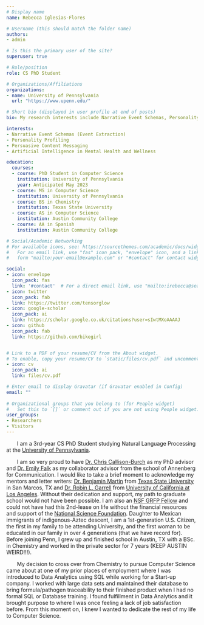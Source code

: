 ```yaml
---
# Display name
name: Rebecca Iglesias-Flores

# Username (this should match the folder name)
authors:
- admin

# Is this the primary user of the site?
superuser: true

# Role/position
role: CS PhD Student 

# Organizations/Affiliations
organizations:
- name: University of Pennsylvania
  url: "https://www.upenn.edu/"

# Short bio (displayed in user profile at end of posts)
bio: My research interests include Narrative Event Schemas, Personality Profiling, Persuasive Content-Messaging, and A.I. in Mental Health.

interests:
- Narrative Event Schemas (Event Extraction)
- Personality Profiling
- Persuasive Content Messaging
- Artificial Intelligence in Mental Health and Wellness

education:
  courses:
  - course: PhD Student in Computer Science
    institution: University of Pennsylvania
    year: Anticipated May 2023
  - course: MS in Computer Science
    institution: University of Pennsylvania
  - course: BS in Chemistry
    institution: Texas State University
  - course: AS in Computer Science
    institution: Austin Community College
  - course: AA in Spanish 
    institution: Austin Community College

# Social/Academic Networking
# For available icons, see: https://sourcethemes.com/academic/docs/widgets/#icons
#   For an email link, use "fas" icon pack, "envelope" icon, and a link in the
#   form "mailto:your-email@example.com" or "#contact" for contact widget.

social:
- icon: envelope
  icon_pack: fas
  link: '#contact'  # For a direct email link, use "mailto:irebecca@seas.upenn.edu".
- icon: twitter
  icon_pack: fab
  link: https://twitter.com/tensorglow
- icon: google-scholar
  icon_pack: ai
  link: https://scholar.google.co.uk/citations?user=sIwtMXoAAAAJ
- icon: github
  icon_pack: fab
  link: https://github.com/bikegirl


# Link to a PDF of your resume/CV from the About widget.
# To enable, copy your resume/CV to `static/files/cv.pdf` and uncomment the lines below.
- icon: cv
  icon_pack: ai
  link: files/cv.pdf

# Enter email to display Gravatar (if Gravatar enabled in Config)
email: ""
  
# Organizational groups that you belong to (for People widget)
#   Set this to `[]` or comment out if you are not using People widget.  
user_groups:
- Researchers
- Visitors
---
```


&emsp;&emsp;I am a 3rd-year CS PhD Student studying Natural Language Processing at the [University of Pennsylvania](https://www.seas.upenn.edu/).

&emsp;&emsp;I am so very proud to have [Dr. Chris Callison-Burch](https://www.cis.upenn.edu/~ccb/) as my PhD advisor and [Dr. Emily Falk](https://www.asc.upenn.edu/people/faculty/emily-falk-phd) as my collaborator advisor from the school of Annenberg for Communication.  I would like to take a brief moment to acknowledge my mentors and letter writers: [Dr. Benjamin Martin](https://www.txstate.edu/chemistry/people/faculty-alpha/martin.html) from [Texas State University](https://www.txstate.edu/) in San Marcos, TX and [Dr. Robin L. Garrell](https://www.chemistry.ucla.edu/directory/garrell-robin-l) from [University of California at Los Angeles](http://www.ucla.edu/).  Without their dedication and support, my path to graduate school would not have been possible.  I am also an [NSF GRFP Fellow](https://www.fastlane.nsf.gov/grfp/AwardeeList.do?method=loadAwardeeList) and could not have had this 2nd-lease on life without the financial resources and support of the [National Science Foundation](https://www.nsf.gov/publications/pub_summ.jsp?WT.z_pims_id=6201&ods_key=nsf18573).  Daughter to Mexican immigrants of indigenous-Aztec descent, I am a 1st-generation U.S. Citizen, the first in my family to be attending University, and the first woman to be educated in our family in over 4 generations (that we have record for).  Before joining Penn, I grew up and finished school in Austin, TX with a BSc. in Chemistry and worked in the private sector for 7 years (KEEP AUSTIN WEIRD!!!).

&emsp;&emsp;My decision to cross over from Chemistry to pursue Computer Science came about at one of my prior places of employment where I was introduced to Data Analytics using SQL while working for a Start-up company.  I worked with large data sets and maintained their database to bring formula/pathogen traceability to their finished product when I had no formal SQL or Database training. I found fulfillment in Data Analytics and it brought purpose to where I was once feeling a lack of job satisfaction before.  From this moment on, I knew I wanted to dedicate the rest of my life to Computer Science.  
